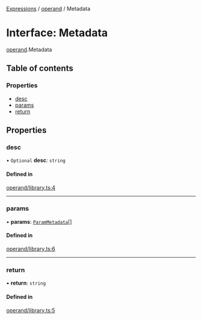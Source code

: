[Expressions](../README.md) / [operand](../modules/operand.md) / Metadata

# Interface: Metadata

[operand](../modules/operand.md).Metadata

## Table of contents

### Properties

- [desc](operand.Metadata.md#desc)
- [params](operand.Metadata.md#params)
- [return](operand.Metadata.md#return)

## Properties

### desc

• `Optional` **desc**: `string`

#### Defined in

[operand/library.ts:4](https://github.com/FlavioLionelRita/js-expressions/blob/3419c08/src/lib/operand/library.ts#L4)

___

### params

• **params**: [`ParamMetadata`](model.ParamMetadata.md)[]

#### Defined in

[operand/library.ts:6](https://github.com/FlavioLionelRita/js-expressions/blob/3419c08/src/lib/operand/library.ts#L6)

___

### return

• **return**: `string`

#### Defined in

[operand/library.ts:5](https://github.com/FlavioLionelRita/js-expressions/blob/3419c08/src/lib/operand/library.ts#L5)
